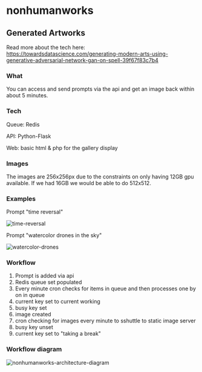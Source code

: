 # nonhumanworks

## Generated Artworks

Read more about the tech here: https://towardsdatascience.com/generating-modern-arts-using-generative-adversarial-network-gan-on-spell-39f67f83c7b4

### What

You can access and send prompts via the api and get an image back within about 5 minutes.

### Tech

Queue: Redis

API: Python-Flask

Web: basic html & php for the gallery display

### Images

The images are 256x256px due to the constraints on only having 12GB gpu available. If we had 16GB we would be able to do 512x512.

### Examples

Prompt "time reversal"

![time-reversal](https://user-images.githubusercontent.com/616585/154299789-4951b9fb-5a7c-43b4-9f42-8fff364ee951.png)

Prompt "watercolor drones in the sky"

![watercolor-drones](https://user-images.githubusercontent.com/616585/154299595-b197ae43-493a-4a09-9a03-f72f71274e3c.png)

### Workflow

1. Prompt is added via api
2. Redis queue set populated
3. Every minute cron checks for items in queue and then processes one by on in queue
4. current key set to current working
5. busy key set
6. image created
7. cron checking for images every minute to sshuttle to static image server
8. busy key unset
9. current key set to "taking a break"

### Workflow diagram

![nonhumanworks-architecture-diagram](https://user-images.githubusercontent.com/616585/165548891-45859778-eaeb-43ac-87ea-559e6c1b2ada.png)


